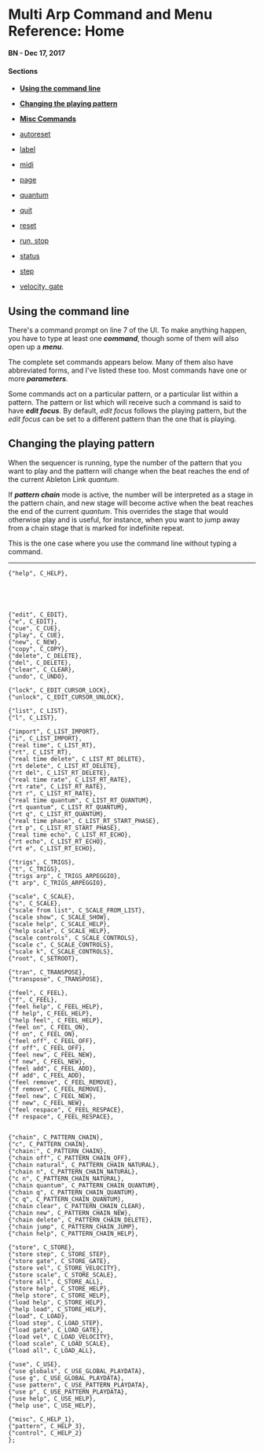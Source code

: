 # Multi Arp Command and Menu Reference: Home

**BN - Dec 17, 2017**

#### Sections

* [**Using the command line**](#using-the-command-line)

* [**Changing the playing pattern**](#changing-the-playing-pattern)

* [**Misc Commands**](command_ref_misc.md)

 * [autoreset](command_ref_misc.md#autoreset)
 * [label](command_ref_misc.md#label)
 * [midi](command_ref_misc.md#midi)
 * [page](command_ref_misc.md#page)
 * [quantum](command_ref_misc.md#quantum)
 * [quit](command_ref_misc.md#quit)
 * [reset](command_ref_misc.md#reset)
 * [run, stop](command_ref_misc.md#run-stop)
 * [status](command_ref_misc.md#status)
 * [step](command_ref_misc.md#step)
 * [velocity, gate](command_ref_misc.md#velocity-gate)



## Using the command line

There's a command prompt on line 7 of the UI. To make anything happen, you have to type at least one ***command***, though some of them will also open up a ***menu***.

The complete set commands appears below. Many of them also have abbreviated forms, and I've listed these too. Most commands have one or more ***parameters***.

Some commands act on a particular pattern, or a particular list within a pattern. The pattern or list which will receive such a command is said to have ***edit focus***. By default, *edit focus* follows the playing pattern, but the *edit focus* can be set to a different pattern than the one that is playing.

## Changing the playing pattern

When the sequencer is running, type the number of the pattern that you want to play and the pattern will change when the beat reaches the end of the current Ableton Link *quantum*.

If  ***pattern chain*** mode is active, the number will be interpreted as a stage in the pattern chain, and new stage will become active when the beat reaches the end of the current *quantum*. This overrides the stage that would otherwise play and is useful, for instance, when you want to jump away from a chain stage that is marked for indefinite repeat.

This is the one case where you use the command line without typing a command.

---



```
{"help", C_HELP},





{"edit", C_EDIT},
{"e", C_EDIT},
{"cue", C_CUE},
{"play", C_CUE},
{"new", C_NEW},
{"copy", C_COPY},
{"delete", C_DELETE},
{"del", C_DELETE},
{"clear", C_CLEAR},
{"undo", C_UNDO},

{"lock", C_EDIT_CURSOR_LOCK},
{"unlock", C_EDIT_CURSOR_UNLOCK},

{"list", C_LIST},
{"l", C_LIST},

{"import", C_LIST_IMPORT},
{"i", C_LIST_IMPORT},
{"real time", C_LIST_RT},
{"rt", C_LIST_RT},
{"real time delete", C_LIST_RT_DELETE},
{"rt delete", C_LIST_RT_DELETE},
{"rt del", C_LIST_RT_DELETE},
{"real time rate", C_LIST_RT_RATE},
{"rt rate", C_LIST_RT_RATE},
{"rt r", C_LIST_RT_RATE},
{"real time quantum", C_LIST_RT_QUANTUM},
{"rt quantum", C_LIST_RT_QUANTUM},
{"rt q", C_LIST_RT_QUANTUM},
{"real time phase", C_LIST_RT_START_PHASE},
{"rt p", C_LIST_RT_START_PHASE},
{"real time echo", C_LIST_RT_ECHO},
{"rt echo", C_LIST_RT_ECHO},
{"rt e", C_LIST_RT_ECHO},

{"trigs", C_TRIGS},
{"t", C_TRIGS},
{"trigs arp", C_TRIGS_ARPEGGIO},
{"t arp", C_TRIGS_ARPEGGIO},

{"scale", C_SCALE},
{"s", C_SCALE},
{"scale from list", C_SCALE_FROM_LIST},
{"scale show", C_SCALE_SHOW},
{"scale help", C_SCALE_HELP},
{"help scale", C_SCALE_HELP},
{"scale controls", C_SCALE_CONTROLS},
{"scale c", C_SCALE_CONTROLS},
{"scale k", C_SCALE_CONTROLS},
{"root", C_SETROOT},

{"tran", C_TRANSPOSE},
{"transpose", C_TRANSPOSE},

{"feel", C_FEEL},
{"f", C_FEEL},
{"feel help", C_FEEL_HELP},
{"f help", C_FEEL_HELP},
{"help feel", C_FEEL_HELP},
{"feel on", C_FEEL_ON},
{"f on", C_FEEL_ON},
{"feel off", C_FEEL_OFF},
{"f off", C_FEEL_OFF},
{"feel new", C_FEEL_NEW},
{"f new", C_FEEL_NEW},
{"feel add", C_FEEL_ADD},
{"f add", C_FEEL_ADD},
{"feel remove", C_FEEL_REMOVE},
{"f remove", C_FEEL_REMOVE},
{"feel new", C_FEEL_NEW},
{"f new", C_FEEL_NEW},
{"feel respace", C_FEEL_RESPACE},
{"f respace", C_FEEL_RESPACE},


{"chain", C_PATTERN_CHAIN},
{"c", C_PATTERN_CHAIN},
{"chain:", C_PATTERN_CHAIN},
{"chain off", C_PATTERN_CHAIN_OFF},
{"chain natural", C_PATTERN_CHAIN_NATURAL},
{"chain n", C_PATTERN_CHAIN_NATURAL},
{"c n", C_PATTERN_CHAIN_NATURAL},
{"chain quantum", C_PATTERN_CHAIN_QUANTUM},
{"chain q", C_PATTERN_CHAIN_QUANTUM},
{"c q", C_PATTERN_CHAIN_QUANTUM},
{"chain clear", C_PATTERN_CHAIN_CLEAR},
{"chain new", C_PATTERN_CHAIN_NEW},
{"chain delete", C_PATTERN_CHAIN_DELETE},
{"chain jump", C_PATTERN_CHAIN_JUMP},
{"chain help", C_PATTERN_CHAIN_HELP},

{"store", C_STORE},
{"store step", C_STORE_STEP},
{"store gate", C_STORE_GATE},
{"store vel", C_STORE_VELOCITY},
{"store scale", C_STORE_SCALE},
{"store all", C_STORE_ALL},
{"store help", C_STORE_HELP},
{"help store", C_STORE_HELP},
{"load help", C_STORE_HELP},
{"help load", C_STORE_HELP},
{"load", C_LOAD},
{"load step", C_LOAD_STEP},
{"load gate", C_LOAD_GATE},
{"load vel", C_LOAD_VELOCITY},
{"load scale", C_LOAD_SCALE},
{"load all", C_LOAD_ALL},

{"use", C_USE},
{"use globals", C_USE_GLOBAL_PLAYDATA},
{"use g", C_USE_GLOBAL_PLAYDATA},
{"use pattern", C_USE_PATTERN_PLAYDATA},
{"use p", C_USE_PATTERN_PLAYDATA},
{"use help", C_USE_HELP},
{"help use", C_USE_HELP},

{"misc", C_HELP_1},
{"pattern", C_HELP_3},
{"control", C_HELP_2}
};
```
